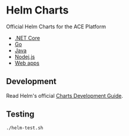 # Helm Charts

Official Helm Charts for the ACE Platform

* [.NET Core](./dotnet)
* [Go](./golang)
* [Java](./java)
* [Nodej.js](./nodejs)
* [Web apps](./web)

## Development

Read Helm's official [Charts Development Guide][helm-development].

[helm-development]: https://helm.sh/docs/developing_charts/

## Testing

```
./helm-test.sh
```
